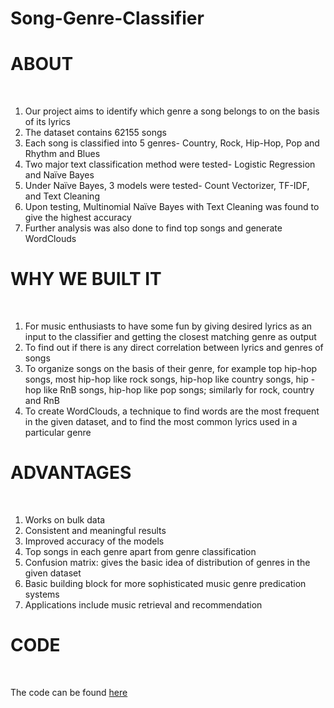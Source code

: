 # Song-Genre-Classifier
# ABOUT 
<br>

1) Our project aims to identify which genre a song belongs to on the basis of its lyrics
2) The dataset contains 62155 songs
3) Each song is classified into 5 genres- Country, Rock, Hip-Hop, Pop and Rhythm and Blues
4) Two major text classification method were tested- Logistic Regression and Naïve Bayes
5) Under Naïve Bayes, 3 models were tested- Count Vectorizer, TF-IDF, and Text Cleaning
6) Upon testing, Multinomial Naïve Bayes with Text Cleaning was found to give the highest accuracy
7) Further analysis was also done to find top songs and generate WordClouds

# WHY WE BUILT IT
<br>

1) For music enthusiasts to have some fun by giving desired lyrics as an input to the classifier and getting the closest matching genre as output
2) To find out if there is any direct correlation between lyrics and genres of songs
3) To organize songs on the basis of their genre, for example top hip-hop songs, most hip-hop like rock songs, hip-hop like country songs, hip -hop like RnB songs, hip-hop like    pop songs; similarly for rock, country and RnB
4) To create WordClouds, a technique to find words are the most frequent in the given dataset, and to find  the most common lyrics used in a particular genre

# ADVANTAGES
<br>

1) Works on bulk data
2) Consistent and meaningful results
3) Improved accuracy of the models
4) Top songs in each genre apart from genre classification
5) Confusion matrix: gives the basic idea of distribution of genres in the given dataset
6) Basic building block for more sophisticated music genre predication systems
7) Applications include music retrieval and recommendation

# CODE
<br>

The code can be found <a href="https://github.com/TANYA-CHAN/SongGenreClassifiernlp/blob/master/SongGenreClassifier.ipynb">here</a>

